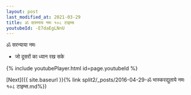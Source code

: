 ```yaml
---
layout: post
last_modified_at: 2021-03-29
title: ॐ दारुणाय नमः १०८ टाइम्स
youtubeId: -E7daEgLNnU
---
```

 
 
 ॐ सरन्याया नमः  
 
 -  जो दूसरों का ध्यान रख सके 
 
  
 
  
 
 
 
 
 
 


{% include youtubePlayer.html id=page.youtubeId %}
 
[Next]({{ site.baseurl }}{% link  split2/_posts/2016-04-29-ॐ भास्करद्युताये नमः १०८ टाइम्स.md%})
 
